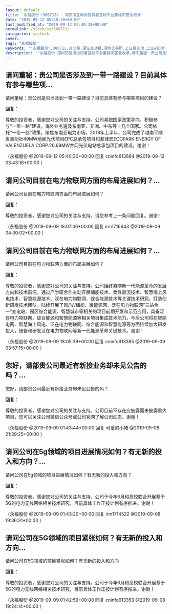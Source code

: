 ```yaml
---
layout: default
title: '永福股份（300712）- 深交所互动易投资者互动平台董秘问答全收录'
date: "2019-09-12 05:40:30+00:00"
last_modified_at: "2019-09-12 05:40:30+00:00"
permalink: /stock/sz/300712/
categories: szstock
cover: 
tags: "永福股份"
keywords: '"永福股份",300712,互动易,深证互动易,深圳交易所,上证易互动,上证e互动'
description: '"永福股份-深圳交易所投资者互动平台董秘问答全收录,请问董秘：贵公司是否涉及到一带一路建设？目前具体有参与哪些项目的建设？"'
---
```


## 请问董秘：贵公司是否涉及到一带一路建设？目前具体有参与哪些项...

请问董秘：贵公司是否涉及到一带一路建设？目前具体有参与哪些项目的建设？

**回复**：

尊敬的投资者，感谢您对公司的关注与支持。公司紧跟国家政策导向，积极参与“一带一路”建设，海外业务遍及东南亚、非洲、中东等十几个国家。公司依托“一带一路”政策，聚焦东南亚电力市场，2019年上半年，公司完成了越南平顺省涵剑社49MW地面光伏项目EPC总承包项目和菲律宾ECOPARK ENERGY OF VALENZUELA CORP.20.69MW并网光伏电站总承包项目的建设。谢谢！ 

（永福股份  @2019-09-12 05:40:30+00:00 回复 cninfo613664  @2019-09-12 03:43:18+00:00 ）

## 请问公司目前在电力物联网方面的布局进展如何？...

请问公司目前在电力物联网方面的布局进展如何？

**回复**：

尊敬的投资者，感谢您对公司的关注与支持。请您参考上一条问题回复。谢谢！ 

（永福股份  @2019-09-09 18:07:06+00:00 回复 irm1716643  @2019-09-09 04:00:02+00:00 ）

## 请问公司目前在电力物联网方面的布局进展如何？...

请问公司目前在电力物联网方面的布局进展如何？

**回复**：

尊敬的投资者，感谢您对公司的关注与支持。公司始终紧随新一代能源革命的发展方向和技术前沿，通过产学研合作主动开展储能技术、柔性直流技术、智慧海上风电技术、智慧能源技术、泛在电力物联网、综合能源技术等关键技术研究，打造创新研发技术团队。陆续开展了风/光/储能、微能源网、泛在电力物联网“三站合一”变电站、园区综合能源、智慧城市等相关的项目前期开发和示范应用，具备泛在电力物联网、综合能源和智慧能源等相关项目集成技术能力。今后公司将在智能电网、智慧海上风电、泛在电力物联网、综合能源和智慧能源等方面持续加大研发投入，储备和研发泛在电力物联网等新一代能源革命关键技术。谢谢！ 

（永福股份  @2019-09-09 18:05:39+00:00 回复 cninfo613385  @2019-09-09 03:57:15+00:00 ）

## 您好，请部贵公司最近有新接业务却未见公告的吗？...

您好，请部贵公司最近有新接业务却未见公告的吗？

**回复**：

尊敬的投资者，感谢您对公司的关注与支持。公司目前不存在应披露而未披露重大项目，您可以关注公司微信公众号或公司官网了解公司动态。谢谢！ 

（永福股份  @2019-09-09 01:43:44+00:00 回复 可爱的小猪  @2019-09-08 21:39:25+00:00 ）

## 请问公司在5g领域的项目进展情况如何？有无新的投入和方向？...

请问公司在5g领域的项目进展情况如何？有无新的投入和方向？

**回复**：

尊敬的投资者，感谢您对公司的关注与支持。公司于今年6月和高校联合开展基于5G的电力无线网络相关技术研究，目前具体工作正按计划有序推进。谢谢！ 

（永福股份  @2019-09-09 01:43:20+00:00 回复 irm1714522  @2019-09-08 19:36:31+00:00 ）

## 请问公司在5G领域的项目紧张如何？有无新的投入和方向...

请问公司在5G领域的项目紧张如何？有无新的投入和方向

**回复**：

尊敬的投资者，感谢您对公司的关注与支持。公司于今年6月和高校联合开展基于5G的电力无线网络相关技术研究，目前具体工作正按计划有序推进。谢谢！ 

（永福股份  @2019-09-09 01:42:59+00:00 回复 cninfo613353  @2019-09-08 19:24:14+00:00 ）

